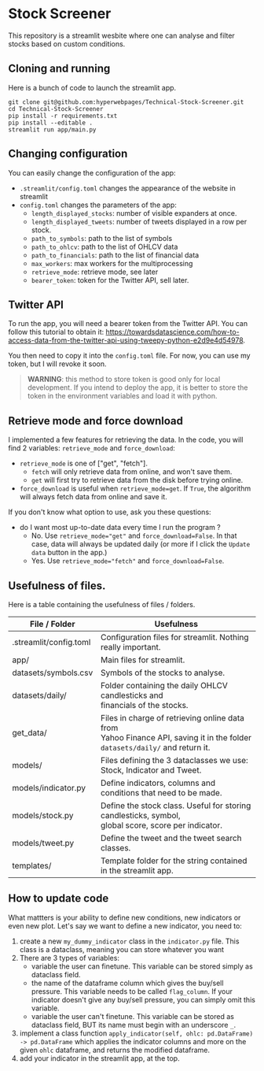# Stock Screener

This repository is a streamlit wesbite where one can analyse and filter stocks based on custom conditions.


## Cloning and running

Here is a bunch of code to launch the streamlit app.

```
git clone git@github.com:hyperwebpages/Technical-Stock-Screener.git
cd Technical-Stock-Screener
pip install -r requirements.txt
pip install --editable .
streamlit run app/main.py
```

## Changing configuration

You can easily change the configuration of the app:

* `.streamlit/config.toml` changes the appearance of the website in streamlit
* `config.toml` changes the parameters of the app:
    * `length_displayed_stocks`: number of visible expanders at once.
    * `length_displayed_tweets`: number of tweets displayed in a row per stock.
    * `path_to_symbols`: path to the list of symbols
    * `path_to_ohlcv`: path to the list of OHLCV data
    * `path_to_financials`: path to the list of financial data
    * `max_workers`: max workers for the multiprocessing
    * `retrieve_mode`: retrieve mode, see later
    * `bearer_token`: token for the Twitter API, sell later.



## Twitter API

To run the app, you will need a bearer token from the Twitter API. 
You can follow this tutorial to obtain it: https://towardsdatascience.com/how-to-access-data-from-the-twitter-api-using-tweepy-python-e2d9e4d54978.

You then need to copy it into the `config.toml` file. For now, you can use my token, but I will revoke it soon. 

> **WARNING**: this method to store token is good only for local development. If you intend to deploy the app, it is better to store the token in the environment variables and load it with python.

## Retrieve mode and force download

I implemented a few features for retrieving the data. In the code, you will find 2 variables: `retrieve_mode` and `force_download`:

* `retrieve_mode` is one of ["get", "fetch"].
    * `fetch` will only retrieve data from online, and won't save them.
    * `get` will first try to retrieve data from the disk before trying online.
* `force_download` is useful when `retrieve_mode=get`. 
If `True`, the algorithm will always fetch data from online and save it.

If you don't know what option to use, ask you these questions:

* do I want most up-to-date data every time I run the program ?
    * No. Use `retrieve_mode="get"` and `force_download=False`. In that case, data will always be updated daily (or more if I click the `Update data` button in the app.)
    * Yes. Use `retrieve_mode="fetch"` and `force_download=False`.


## Usefulness of files.

Here is a table containing the usefulness of files / folders.

| File / Folder          | Usefulness                                                                                                                         |
|------------------------|------------------------------------------------------------------------------------------------------------------------------------|
| .streamlit/config.toml | Configuration files for streamlit. Nothing really important.                                                                       |
| app/                   | Main files for streamlit.                                                                                                          |
| datasets/symbols.csv   | Symbols of the stocks to analyse.                                                                                                  |
| datasets/daily/        | Folder containing the daily OHLCV candlesticks and <br>financials of the stocks.                                                   |
| get_data/              | Files in charge of retrieving online data from <br>Yahoo Finance API, saving it in the folder <br>`datasets/daily/` and return it. |
| models/                | Files defining the 3 dataclasses we use: Stock, Indicator and Tweet.                                                               |
| models/indicator.py    | Define indicators, columns and conditions that need to be made.                                                                    |
| models/stock.py        | Define the stock class. Useful for storing candlesticks, symbol, <br>global score, score per indicator.                            |
| models/tweet.py        | Define the tweet and the tweet search classes.                                                                                     |
| templates/             | Template folder for the string contained in the streamlit app.                                                                     |

## How to update code

What mattters is your ability to define new conditions, new indicators or even new plot.
Let's say we want to define a new indicator, you need to:

1. create a new `my_dummy_indicator` class in the `indicator.py` file. This class is a dataclass, meaning you can store whatever you want
2. There are 3 types of variables:
    * variable the user can finetune. This variable can be stored simply as dataclass field.
    * the name of the dataframe column which gives the buy/sell pressure. This variable needs to be called `flag_column`. 
        If your indicator doesn't give any buy/sell pressure, you can simply omit this variable.
    * variable the user can't finetune. This variable can be stored as dataclass field, BUT its name must begin with an underscore `_`.
3. implement a class function 
    `apply_indicator(self, ohlc: pd.DataFrame) -> pd.DataFrame` 
    which applies the indicator columns and more on the given `ohlc` dataframe, and returns the modified dataframe.
4. add your indicator in the streamlit app, at the top. 
